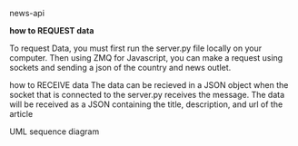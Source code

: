 news-api

**how to REQUEST data** 

To request Data, you must first run the server.py file locally on your computer. Then using ZMQ for Javascript, you can make a request using sockets and sending a json
of the country and news outlet. 

how to RECEIVE data
The data can be recieved in a JSON object when the socket that is connected to the server.py receives the message. The data will be received as a JSON containing
the title, description, and url of the article

UML sequence diagram
